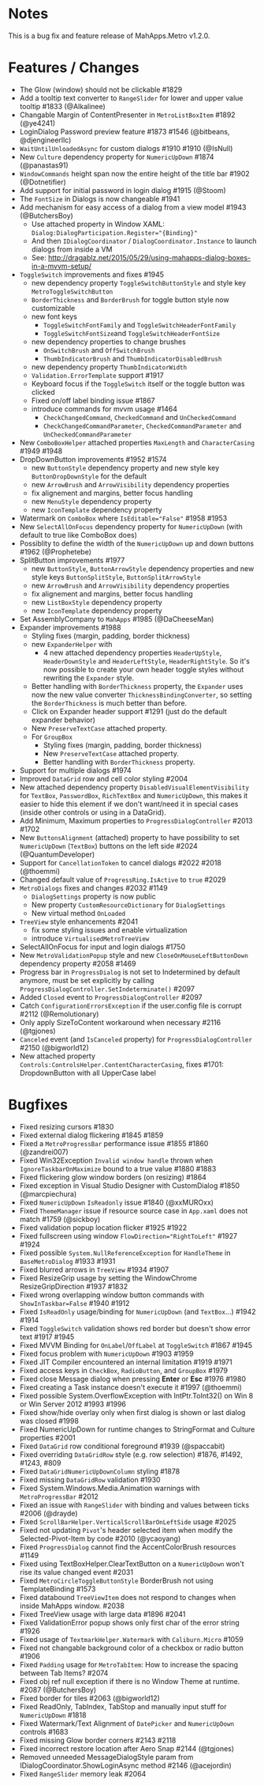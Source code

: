 # Notes

This is a bug fix and feature release of MahApps.Metro v1.2.0.

# Features / Changes

- The Glow (window) should not be clickable #1829
- Add a tooltip text converter to `RangeSlider` for lower and upper value tooltip #1833 (@Alkalinee)
- Changable Margin of ContentPresenter in `MetroListBoxItem` #1892 (@ye4241)
- LoginDialog Password preview feature #1873 #1546 (@bitbeans, @djengineerllc)
- `WaitUntilUnloadedAsync` for custom dialogs #1910 #1910 (@IsNull)
- New `Culture` dependency property for `NumericUpDown` #1874 (@panastas91)
- `WindowCommands` height span now the entire height of the title bar #1902 (@Dotnetifier)
- Add support for initial password in login dialog #1915 (@Stoom)
- The `FontSize` in Dialogs is now changeable #1941
- Add mechanism for easy access of a dialog from a view model #1943 (@ButchersBoy)
  - Use attached property in Window XAML: `Dialog:DialogParticipation.Register="{Binding}"`
  - And then `IDialogCoordinator` / `DialogCoordinator.Instance` to launch dialogs from inside a VM
  - See: http://dragablz.net/2015/05/29/using-mahapps-dialog-boxes-in-a-mvvm-setup/
- `ToggleSwitch` improvements and fixes #1945
	- new dependency property `ToggleSwitchButtonStyle` and style key `MetroToggleSwitchButton`
	- `BorderThickness` and `BorderBrush` for toggle button style now customizable
	- new font keys
		+ `ToggleSwitchFontFamily` and `ToggleSwitchHeaderFontFamily`
		+ `ToggleSwitchFontSize`and `ToggleSwitchHeaderFontSize`
	- new dependency properties to change brushes
		+ `OnSwitchBrush` and `OffSwitchBrush`
		+ `ThumbIndicatorBrush` and `ThumbIndicatorDisabledBrush`
	- new dependency property `ThumbIndicatorWidth`
	- `Validation.ErrorTemplate` support #1917
	- Keyboard focus if the `ToggleSwitch` itself or the toggle button was clicked
	- Fixed on/off label binding issue #1867
	- introduce commands for mvvm usage #1464
		+ `CheckChangedCommand`, `CheckedCommand` and `UnCheckedCommand`
		+ `CheckChangedCommandParameter`, `CheckedCommandParameter` and `UnCheckedCommandParameter`
- New `ComboBoxHelper` attached properties `MaxLength` and `CharacterCasing` #1949 #1948
- DropDownButton improvements #1952 #1574
	+ new `ButtonStyle` dependency property and new style key `ButtonDropDownStyle` for the default
	+ new `ArrowBrush` and `ArrowVisibility` dependency properties
	+ fix alignement and margins, better focus handling
	+ new `MenuStyle` dependency property
	+ new `IconTemplate` dependency property
- Watermark on `ComboBox` where `IsEditable="False"` #1958 #1953
- New `SelectAllOnFocus` dependency property for `NumericUpDown` (with default to true like ComboBox does)
- Possiblity to define the width of the `NumericUpDown` up and down buttons #1962 (@Prophetebe)
- SplitButton improvements #1977
	+ new `ButtonStyle`, `ButtonArrowStyle` dependency properties and new style keys `ButtonSplitStyle`, `ButtonSplitArrowStyle`
	+ new `ArrowBrush` and `ArrowVisibility` dependency properties
	+ fix alignement and margins, better focus handling
	+ new `ListBoxStyle` dependency property
	+ new `IconTemplate` dependency property
- Set AssemblyCompany to `MahApps` #1985 (@DaCheeseMan)
- Expander improvements #1988
	+ Styling fixes (margin, padding, border thickness)
	+ new `ExpanderHelper` with
		+ 4 new attached dependency properties `HeaderUpStyle`, `HeaderDownStyle` and `HeaderLeftStyle`, `HeaderRightStyle`. So it's now possible to create your own header toggle styles without rewriting the `Expander` style.
	+ Better handling with `BorderThickness` property, the `Expander` uses now the new value converter `ThicknessBindingConverter`, so setting the `BorderThickness` is much better than before.
	+ Click on Expander header support #1291 (just do the default expander behavior)
	+ New `PreserveTextCase` attached property.
	+ For `GroupBox`
		- Styling fixes (margin, padding, border thickness)
		- New `PreserveTextCase` attached property.
		- Better handling with `BorderThickness` property.
- Support for multiple dialogs #1974
- Improved `DataGrid` row and cell color styling #2004
- New attached dependency property `DisabledVisualElementVisibility` for `TextBox`, `PasswordBox`, `RichTextBox` and `NumericUpDown`, this makes it easier to hide this element if we don't want/need it in special cases (inside other controls or using in a DataGrid).
- Add Minimum, Maximum properties to `ProgressDialogController` #2013 #1702
- New `ButtonsAlignment` (attached) property to have possibility to set `NumericUpDown` (`TextBox`) buttons on the left side #2024 (@QuantumDeveloper)
- Support for `CancellationToken` to cancel dialogs #2022 #2018 (@thoemmi)
- Changed default value of `ProgressRing.IsActive` to `true` #2029
- `MetroDialogs` fixes and changes #2032 #1149
	+ `DialogSettings` property is now public
	+ New property `CustomResourceDictionary` for `DialogSettings`
	+ New virtual method `OnLoaded`
- `TreeView` style enhancements #2041
	+ fix some styling issues and enable virtualization
	+ introduce `VirtualisedMetroTreeView`
- SelectAllOnFocus for input and login dialogs #1750
- New `MetroValidationPopup` style and new `CloseOnMouseLeftButtonDown` dependency property #2058 #1469
- Progress bar in `ProgressDialog` is not set to Indetermined by default anymore, must be set explicitly by calling `ProgressDialogController.SetIndeterminate()` #2097
- Added `Closed` event to `ProgressDialogController` #2097
- Catch `ConfigurationErrorsException` if the user.config file is corrupt #2112 (@Remolutionary)
- Only apply SizeToContent workaround when necessary #2116 (@tgjones)
- `Canceled` event (and `IsCanceled` property) for `ProgressDialogController` #2150 (@bigworld12)
- New attached property `Controls:ControlsHelper.ContentCharacterCasing`, fixes #1701: DropdownButton with all UpperCase label

# Bugfixes

- Fixed resizing cursors #1830
- Fixed external dialog flickering #1845 #1859
- Fixed a `MetroProgressBar` performance issue #1855 #1860 (@zandrei007)
- Fixed Win32Exception `Invalid window handle` thrown when `IgnoreTaskbarOnMaximize` bound to a true value #1880 #1883
- Fixed flickering glow window borders (on resizing) #1864
- Fixed exception in Visual Studio Designer with CustomDialog #1850 (@marcpiechura)
- Fixed `NumericUpDown` `IsReadonly` issue #1840 (@xxMUROxx)
- Fixed `ThemeManager` issue if resource source case in `App.xaml` does not match #1759 (@sickboy)
- Fixed validation popup location flicker #1925 #1922
- Fixed fullscreen using window `FlowDirection="RightToLeft"` #1927 #1924
- Fixed possible `System.NullReferenceException` for `HandleTheme` in `BaseMetroDialog` #1933 #1931
- Fixed blurred arrows in `TreeView` #1934 #1907
- Fixed ResizeGrip usage by setting the WindowChrome ResizeGripDirection #1937 #1832
- Fixed wrong overlapping window button commands with `ShowInTaskbar=False` #1940 #1912
- Fixed `IsReadOnly` usage/binding for `NumericUpDown` (and `TextBox`...) #1942 #1914
- Fixed `ToggleSwitch` validation shows red border but doesn't show error text #1917 #1945
- Fixed MVVM Binding for `OnLabel`/`OffLabel` at `ToggleSwitch` #1867 #1945
- Fixed focus problem with `NumericUpDown` #1903 #1959
- Fixed JIT Compiler encountered an internal limitation #1919 #1971
- Fixed access keys in `CheckBox`, `RadioButton`, and `GroupBox` #1979
- Fixed close Message dialog when pressing **Enter** or **Esc** #1976 #1980
- Fixed creating a Task instance doesn't execute it #1997 (@thoemmi)
- Fixed possible System.OverflowException with IntPtr.ToInt32() on Win 8 or Win Server 2012 #1993 #1996
- Fixed show/hide overlay only when first dialog is shown or last dialog was closed #1998
- Fixed NumericUpDown for runtime changes to StringFormat and Culture properties #2001
- Fixed `DataGrid` row conditional foreground #1939 (@spaccabit)
- Fixed overriding `DataGridRow` style (e.g. row selection) #1876, #1492, #1243, #809
- Fixed `DataGridNumericUpDownColumn` styling #1878
- Fixed missing `DataGridRow` validation #1930
- Fixed System.Windows.Media.Animation warnings with `MetroProgressBar` #2012
- Fixed an issue with `RangeSlider` with binding and values between ticks #2006 (@drayde)
- Fixed `ScrollBarHelper.VerticalScrollBarOnLeftSide` usage #2025
- Fixed not updating `Pivot`'s header selected item when modify the Selected-Pivot-Item by code #2010 (@ycaoyang)
- Fixed `ProgressDialog` cannot find the AccentColorBrush resources #1149
- Fixed using TextBoxHelper.ClearTextButton on a `NumericUpDown` won't rise its value changed event #2031
- Fixed `MetroCircleToggleButtonStyle` BorderBrush not using TemplateBinding #1573
- Fixed databound `TreeViewItem` does not respond to changes when inside MahApps window. #2038
- Fixed TreeView usage with large data #1896 #2041
- Fixed ValidationError popup shows only first char of the error string #1926
- Fixed usage of `TextmarkHelper.Watermark` with `Caliburn.Micro` #1059
- Fixed not changable background color of a checkbox or radio button #1906
- Fixed `Padding` usage for `MetroTabItem`: How to increase the spacing between Tab Items? #2074
- Fixed obj ref null exception if there is no Window Theme at runtime. #2087 (@ButchersBoy)
- Fixed border for tiles #2063 (@bigworld12)
- Fixed ReadOnly, TabIndex, TabStop and manually input stuff for `NumericUpDown` #1818
- Fixed Watermark/Text Alignment of `DatePicker` and `NumericUpDown` controls #1683
- Fixed missing Glow border corners #2143 #2118
- Fixed incorrect restore location after Aero Snap #2144 (@tgjones)
- Removed unneeded MessageDialogStyle param from IDialogCoordinator.ShowLoginAsync method #2146 (@acejordin)
- Fixed `RangeSlider` memory leak #2064
